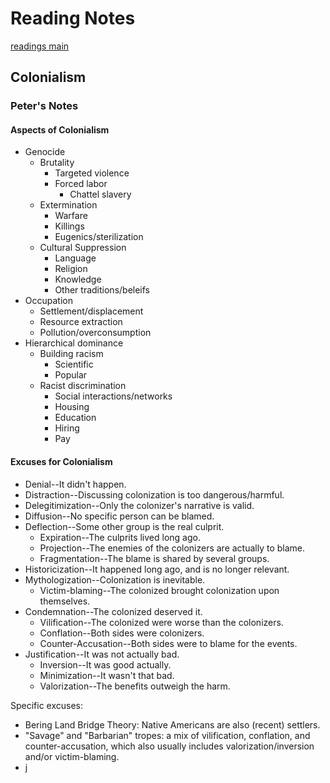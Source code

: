 # Reading Notes

[readings main](index.html)

## Colonialism

### Peter's Notes

#### Aspects of Colonialism

- Genocide
   * Brutality
      * Targeted violence
      * Forced labor
         * Chattel slavery
   * Extermination
      * Warfare
      * Killings
      * Eugenics/sterilization
   * Cultural Suppression
      * Language
      * Religion
      * Knowledge
      * Other traditions/beleifs
- Occupation
   * Settlement/displacement
   * Resource extraction
   * Pollution/overconsumption
- Hierarchical dominance
   * Building racism
      * Scientific
      * Popular
   * Racist discrimination
      * Social interactions/networks
      * Housing
      * Education
      * Hiring
      * Pay

#### Excuses for Colonialism

- Denial--It didn't happen.
- Distraction--Discussing colonization is too dangerous/harmful.
- Delegitimization--Only the colonizer's narrative is valid.
- Diffusion--No specific person can be blamed.
- Deflection--Some other group is the real culprit.
   * Expiration--The culprits lived long ago.
   * Projection--The enemies of the colonizers are actually to blame.
   * Fragmentation--The blame is shared by several groups.
- Historicization--It happened long ago, and is no longer relevant.
- Mythologization--Colonization is inevitable.
   * Victim-blaming--The colonized brought colonization upon themselves.
- Condemnation--The colonized deserved it.
   * Vilification--The colonized were worse than the colonizers.
   * Conflation--Both sides were colonizers.
   * Counter-Accusation--Both sides were to blame for the events.
- Justification--It was not actually bad.
   * Inversion--It was good actually.
   * Minimization--It wasn't that bad.
   * Valorization--The benefits outweigh the harm.

Specific excuses:

- Bering Land Bridge Theory: Native Americans are also (recent) settlers.
- "Savage" and "Barbarian" tropes: a mix of vilification, conflation, and
  counter-accusation, which also usually includes valorization/inversion and/or
  victim-blaming.
- j
